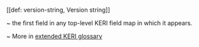 [[def: version-string, Version string]]

~ the first field in any top-level KERI field map in which it appears.

~ More in <a href="https://weboftrust.github.io/WOT-terms/docs/glossary/version-string">extended KERI glossary</a>
